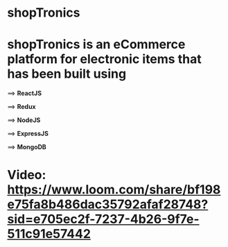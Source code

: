# shopTronics

# shopTronics is an eCommerce platform for electronic items that has been built using 

==> **ReactJS**

==> **Redux**

==> **NodeJS**

==> **ExpressJS**

==> **MongoDB**


# Video: https://www.loom.com/share/bf198e75fa8b486dac35792afaf28748?sid=e705ec2f-7237-4b26-9f7e-511c91e57442
